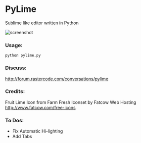 PyLime
======

Sublime like editor written in Python


![screenshot](https://cloud.githubusercontent.com/assets/3676827/6016490/977a2916-abbd-11e4-94b2-f6b7d17d7cda.jpg)


### Usage:

```python pylime.py```

### Discuss:
http://forum.rastercode.com/conversations/pylime

### Credits:

Fruit Lime Icon from Farm Fresh Iconset by Fatcow Web Hosting
http://www.fatcow.com/free-icons


### To Dos:

- Fix Automatic Hi-lighting
- Add Tabs
